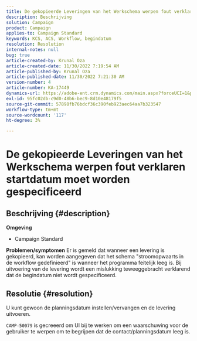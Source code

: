 ```yaml
---
title: De gekopieerde Leveringen van het Werkschema werpen fout verklaren startdatum moet worden gespecificeerd
description: Beschrijving
solution: Campaign
product: Campaign
applies-to: Campaign Standard
keywords: KCS, ACS, Workflow, begindatum
resolution: Resolution
internal-notes: null
bug: true
article-created-by: Krunal Oza
article-created-date: 11/30/2022 7:19:54 AM
article-published-by: Krunal Oza
article-published-date: 11/30/2022 7:21:30 AM
version-number: 4
article-number: KA-17449
dynamics-url: https://adobe-ent.crm.dynamics.com/main.aspx?forceUCI=1&pagetype=entityrecord&etn=knowledgearticle&id=5eea425e-7f70-ed11-9561-6045bd006a22
exl-id: 95fc02db-c9d0-48b6-bec9-8d10e48179f5
source-git-commit: 57898fb76bdcf36c390feb923aec64aa7b323547
workflow-type: tm+mt
source-wordcount: '117'
ht-degree: 3%

---
```


# De gekopieerde Leveringen van het Werkschema werpen fout verklaren startdatum moet worden gespecificeerd

## Beschrijving {#description}

<b>Omgeving</b>
- Campaign Standard



<b>Problemen/symptomen</b>
Er is gemeld dat wanneer een levering is gekopieerd, kan worden aangegeven dat het schema &quot;stroomopwaarts in de workflow gedefinieerd&quot; is wanneer het programma feitelijk leeg is. Bij uitvoering van de levering wordt een mislukking teweeggebracht verklarend dat de begindatum niet wordt gespecificeerd.


## Resolutie {#resolution}


U kunt gewoon de planningsdatum instellen/vervangen en de levering uitvoeren.

`CAMP-50079` is gecreeerd om UI bij te werken om een waarschuwing voor de gebruiker te werpen om te begrijpen dat de contact/planningsdatum leeg is.
